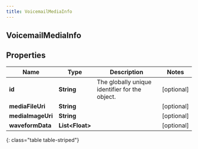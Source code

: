 ```yaml
---
title: VoicemailMediaInfo
---
```

## VoicemailMediaInfo


## Properties

| Name | Type | Description | Notes |
| ------------ | ------------- | ------------- | ------------- |
| **id** | **String** | The globally unique identifier for the object. |  [optional] |
| **mediaFileUri** | **String** |  |  [optional] |
| **mediaImageUri** | **String** |  |  [optional] |
| **waveformData** | **List&lt;Float&gt;** |  |  [optional] |
{: class="table table-striped"}



